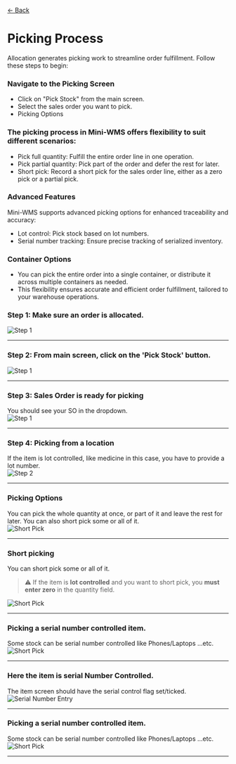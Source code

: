 [← Back](README.md)

# Picking Process  

Allocation generates picking work to streamline order fulfillment. Follow these steps to begin:

### Navigate to the Picking Screen  
- Click on "Pick Stock" from the main screen.
- Select the sales order you want to pick.
- Picking Options

### The picking process in Mini-WMS offers flexibility to suit different scenarios:
- Pick full quantity: Fulfill the entire order line in one operation.
- Pick partial quantity: Pick part of the order and defer the rest for later.
- Short pick: Record a short pick for the sales order line, either as a zero pick or a partial pick.

### Advanced Features
Mini-WMS supports advanced picking options for enhanced traceability and accuracy:
- Lot control: Pick stock based on lot numbers.
- Serial number tracking: Ensure precise tracking of serialized inventory.

### Container Options
- You can pick the entire order into a single container, or distribute it across multiple containers as needed.
- This flexibility ensures accurate and efficient order fulfillment, tailored to your warehouse operations.

### Step 1: Make sure an order is allocated.  
<img src="asset/picking1.png" alt="Step 1" style="max-width: 100%; height: auto;">  

---

### Step 2: From main screen, click on the 'Pick Stock' button.  
<img src="asset/picking0.png" alt="Step 1" style="max-width: 100%; height: auto;">  

---

### Step 3: Sales Order is ready for picking  
You should see your SO in the dropdown.  
<img src="asset/picking2.png" alt="Step 1" style="max-width: 100%; height: auto;">  

---

### Step 4: Picking from a location  
If the item is lot controlled, like medicine in this case, you have to provide a lot number.  
<img src="asset/picking3.png" alt="Step 2" style="max-width: 100%; height: auto;">  

---

### Picking Options  
You can pick the whole quantity at once, or part of it and leave the rest for later. You can also short pick some or all of it.    
<img src="asset/picking4.png" alt="Short Pick" style="max-width: 100%; height: auto;">  

---

### Short picking  
You can short pick some or all of it.  
> ⚠️ If the item is **lot controlled** and you want to short pick, you **must enter zero** in the quantity field.  
<img src="asset/picking5.png" alt="Short Pick" style="max-width: 100%; height: auto;">  

---

### Picking a serial number controlled item.  
Some stock can be serial number controlled like Phones/Laptops ...etc.    
<img src="asset/picking6.png" alt="Short Pick" style="max-width: 100%; height: auto;">  

---

### Here the item is serial Number Controlled.    
The item screen should have the serial control flag set/ticked.  
<img src="asset/picking8.png" alt="Serial Number Entry" style="max-width: 100%; height: auto;">  

---

### Picking a serial number controlled item.  
Some stock can be serial number controlled like Phones/Laptops ...etc.    
<img src="asset/picking6.png" alt="Short Pick" style="max-width: 100%; height: auto;">  

---

